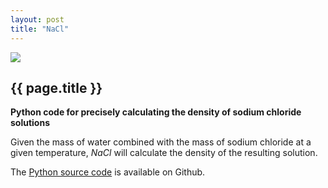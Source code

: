 ```yaml
---
layout: post
title: "NaCl"
---
```


[![](http://wgrover.com/images/NaCl.png)](http://github.com/wgrover/NaCl)

{{ page.title }}
----------------

**Python code for precisely calculating the density of sodium chloride solutions**

Given the mass of water combined with the mass of sodium chloride at a given temperature, *NaCl* will calculate the density of the resulting solution.

The [Python source code](http://github.com/wgrover/NaCl) is available on Github.